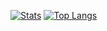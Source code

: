 [![Stats](https://github-readme-stats.vercel.app/api?username=shekelboi)](https://github.com/shekelboi/github-readme-stats) [![Top Langs](https://github-readme-stats.vercel.app/api/top-langs/?username=shekelboi)](https://github.com/shekelboi/github-readme-stats)
